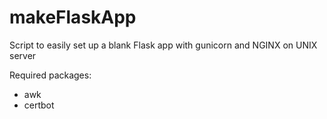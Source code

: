 # makeFlaskApp
Script to easily set up a blank Flask app with gunicorn and NGINX on UNIX server

Required packages:
- awk
- certbot


